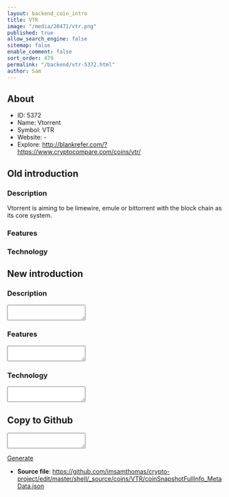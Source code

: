 ```yaml
---
layout: backend_coin_intro
title: VTR
image: "/media/20471/vtr.png"
published: true
allow_search_engine: false
sitemap: false
enable_comment: false
sort_order: 479
permalink: "/backend/vtr-5372.html"
author: Sam
---
```


## About

- ID: 5372
- Name: Vtorrent
- Symbol: VTR
- Website: -
- Explore: http://blankrefer.com/?https://www.cryptocompare.com/coins/vtr/


## Old introduction

### Description

<p>Vtorrent is aiming to be limewire, emule or bittorrent with the block chain as its core system.</p>

### Features


### Technology




## New introduction


### Description
<textarea id="meta_description" name="description"></textarea>

### Features
<textarea id="meta_features" name="features"></textarea>

### Technology
<textarea id="meta_technology" name="technology"></textarea>


## Copy to Github

<textarea id="coinsnapshotfullinfo_metadata"></textarea>

<a href="#gen" onclick="generateMetaDatJson()">Generate</a>

- **Source file**: <a href="https://github.com/imsamthomas/crypto-project/edit/master/shell/_source/coins/VTR/coinSnapshotFullInfo_MetaData.json">https://github.com/imsamthomas/crypto-project/edit/master/shell/_source/coins/VTR/coinSnapshotFullInfo_MetaData.json</a>


